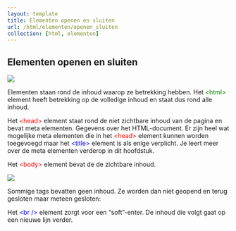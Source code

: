 ```yaml
---
layout: template
title: Elementen openen en sluiten
url: /html/elementen/openen_sluiten
collection: [html, elementen]
---
```


## Elementen openen en sluiten


<img src="{{ '/html/elementen/images/html.png' | relative_url}}" />

Elementen staan rond de inhoud waarop ze betrekking hebben. Het <span style="color: green">&lt;html&gt;</span> element heeft betrekking op de volledige inhoud en staat dus rond alle inhoud.

Het <span style="color: red">&lt;head&gt;</span> element staat rond de niet zichtbare inhoud van de pagina en bevat meta elementen. Gegevens over het HTML-document. Er zijn heel wat mogelijke meta elementen die in het <span style="color: red">&lt;head&gt;</span> element kunnen worden toegevoegd maar het <span style="color: blue">&lt;title&gt;</span> element is als enige verplicht. Je leert meer over de meta elementen verderop in dit hoofdstuk.

Het <span style="color: red">&lt;body&gt;</span> element bevat de de zichtbare inhoud.

<img src="{{ '/html/elementen/images/image-147.png' | relative_url}}" />

Sommige tags bevatten geen inhoud. Ze worden dan niet geopend en terug gesloten maar meteen gesloten:

Het <span style="color: blue">&lt;br /&gt;</span> element zorgt voor een “soft”-enter. De inhoud die volgt gaat op een nieuwe lijn verder.